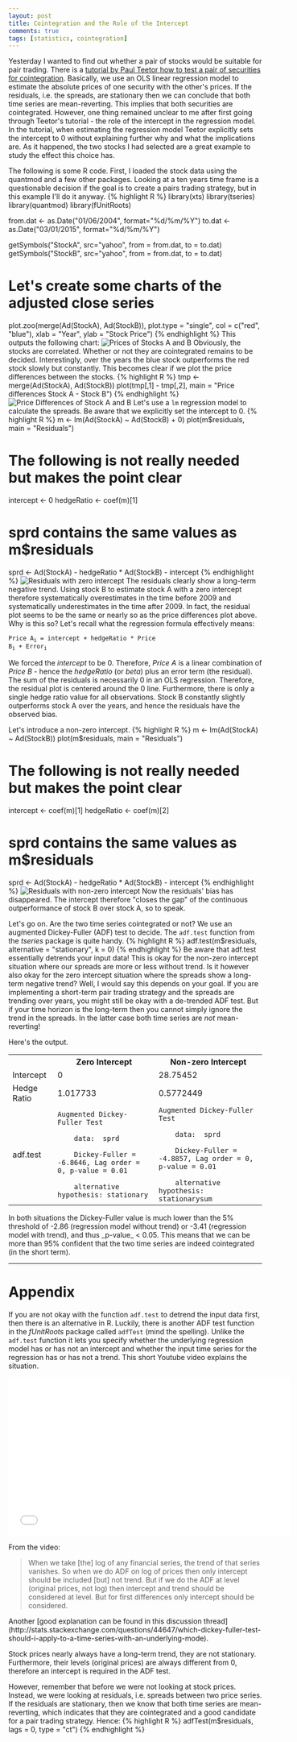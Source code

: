 ```yaml
---
layout: post
title: Cointegration and the Role of the Intercept
comments: true
tags: [statistics, cointegration]
---
```

Yesterday I wanted to find out whether a pair of stocks would be suitable for pair trading. There is a [tutorial by Paul Teetor how to test a pair of securities for cointegration](http://quanttrader.info/public/testForCoint.html). Basically, we use an OLS linear regression model to estimate the absolute prices of one security with the other's prices. If the residuals, i.e. the spreads, are stationary then we can conclude that both time series are mean-reverting. This implies that both securities are cointegrated. However, one thing remained unclear to me after first going through Teetor's tutorial - the role of the intercept in the regression model.<span class="more"></span> In the tutorial, when estimating the regression model Teetor explicitly sets the intercept to 0 without explaining further why and what the implications are. As it happened, the two stocks I had selected are a great example to study the effect this choice has.

The following is some R code. First, I loaded the stock data using the quantmod and a few other packages. Looking at a ten years time frame is a questionable decision if the goal is to create a pairs trading strategy, but in this example I'll do it anyway.
{% highlight R %}
library(xts)
library(tseries)
library(quantmod)
library(fUnitRoots)

from.dat <- as.Date("01/06/2004", format="%d/%m/%Y") 
to.dat <- as.Date("03/01/2015", format="%d/%m/%Y") 

getSymbols("StockA", src="yahoo", from = from.dat, to = to.dat)
getSymbols("StockB", src="yahoo", from = from.dat, to = to.dat)

# Let's create some charts of the adjusted close series
plot.zoo(merge(Ad(StockA), Ad(StockB)), plot.type = "single", col = c("red", "blue"), xlab = "Year", ylab = "Stock Price")
{% endhighlight %}
This outputs the following chart:
![Prices of Stocks A and B](/public/img/2015-01-04-prices-of-stock-a-and-stock-b.png "Prices of Stocks A and B")
Obviously, the stocks are correlated. Whether or not they are cointegrated remains to be decided. Interestingly, over the years the blue stock outperforms the red stock slowly but constantly. This becomes clear if we plot the price differences between the stocks.
{% highlight R %}
tmp <- merge(Ad(StockA), Ad(StockB))
plot(tmp[,1] - tmp[,2], main = "Price differences Stock A - Stock B")
{% endhighlight %}
![Price Differences of Stock A and B](/public/img/2015-01-04-price-differences-stock-a-stock-b.png "Price Differences of Stock A and B")
Let's use a <code>lm</code> regression model to calculate the spreads. Be aware that we explicitly set the intercept to 0.
{% highlight R %}
m <- lm(Ad(StockA) ~ Ad(StockB) + 0)
plot(m$residuals, main = "Residuals")

# The following is not really needed but makes the point clear
intercept <- 0
hedgeRatio <- coef(m)[1]

# sprd contains the same values as m$residuals
sprd <- Ad(StockA) - hedgeRatio * Ad(StockB) - intercept
{% endhighlight %}
![Residuals with zero intercept](/public/img/2015-01-04-residuals-with-zero-intercept.png "Residuals with non-zero intercept")
The residuals clearly show a long-term negative trend. Using stock B to estimate stock A with a zero intercept therefore systematically overestimates in the time before 2009 and systematically underestimates in the time after 2009. In fact, the residual plot seems to be the same or nearly so as the price differences plot above. Why is this so? Let's recall what the regression formula effectively means:

<code>Price A<sub>i</sub> = intercept + hedgeRatio * Price B<sub>i</sub> + Error<sub>i</sub></code>

We forced the _intercept_ to be 0. Therefore, _Price A_ is a linear combination of _Price B_  - hence the _hedgeRatio_ (or _beta_) plus an error term (the residual). The sum of the residuals is necessarily 0 in an OLS regression. Therefore, the residual plot is centered around the 0 line. Furthermore, there is only a single hedge ratio value for all observations. Stock B constantly slightly outperforms stock A over the years, and hence the residuals have the observed bias.

Let's introduce a non-zero intercept.
{% highlight R %}
m <- lm(Ad(StockA) ~ Ad(StockB))
plot(m$residuals, main = "Residuals")

# The following is not really needed but makes the point clear
intercept <- coef(m)[1]
hedgeRatio <- coef(m)[2]

# sprd contains the same values as m$residuals
sprd <- Ad(StockA) - hedgeRatio * Ad(StockB) - intercept
{% endhighlight %}
![Residuals with non-zero intercept](/public/img/2015-01-04-residuals-with-non-zero-intercept.png "Residuals with non-zero intercept")
Now the residuals' bias has disappeared. The intercept therefore "closes the gap" of the continuous outperformance of stock B over stock A, so to speak.

Let's go on. Are the two time series cointegrated or not? We use an augmented Dickey-Fuller (ADF) test to decide. The <code>adf.test</code> function from the _tseries_ package is quite handy.
{% highlight R %}
adf.test(m$residuals, alternative = "stationary", k = 0)
{% endhighlight %}
Be aware that adf.test essentially detrends your input data! This is okay for the non-zero intercept situation where our spreads are more or less without trend. Is it however also okay for the zero intercept situation where the spreads show a long-term negative trend? Well, I would say this depends on your goal. If you are implementing a short-term pair trading strategy and the spreads are trending over years, you might still be okay with a de-trended ADF test. But if your time horizon is the long-term then you cannot simply ignore the trend in the spreads. In the latter case both time series are _not_ mean-reverting!

Here's the output.
<table>
<tr>
  <th></th>
  <th>Zero Intercept</th>
  <th>Non-zero Intercept</th>
</tr>
<tr>
  <td>Intercept</td>
  <td>0</td>
  <td>28.75452</td>
</tr>
<tr>
  <td>Hedge Ratio</td>
  <td>1.017733</td>
  <td>0.5772449</td>
</tr>
<tr>
  <td>adf.test</td>
  <td>
    <code>Augmented Dickey-Fuller Test<br/>
    data:  sprd<br/>
    Dickey-Fuller = -6.8646, Lag order = 0, p-value = 0.01<br/>
    alternative hypothesis: stationary</code>
  </td>
  <td>
    <code>Augmented Dickey-Fuller Test<br/>
    data:  sprd<br/>
    Dickey-Fuller = -4.8857, Lag order = 0, p-value = 0.01<br/>
    alternative hypothesis: stationarysum</code>
  </td>
</tr>
</table>
In both situations the Dickey-Fuller value is much lower than the 5% threshold of -2.86 (regression model without trend) or -3.41 (regression model with trend), and thus _p-value_ < 0.05. This means that we can be more than 95% confident that the two time series are indeed cointegrated (in the short term).

----

# Appendix
If you are not okay with the function <code>adf.test</code> to detrend the input data first, then there is an alternative in R. Luckily, there is another ADF test function in the _fUnitRoots_ package called <code>adfTest</code> (mind the spelling). Unlike the <code>adf.test</code> function it lets you specify whether the underlying regression model has or has not an intercept and whether the input time series for the regression has or has not a trend. This short Youtube video explains the situation.

<iframe width="560" height="315" src="//www.youtube.com/embed/jWI_AJKLyKQ" frameborder="0" allowfullscreen></iframe>

From the video:
<blockquote>When we take [the] log of any financial series, the trend of that series vanishes. So when we do ADF on log of prices then only intercept should be included [but] not trend. But if we do the ADF at level (original prices, not log) then intercept and trend should be considered at level. But for first differences only intercept should be considered.
</blockquote>
Another [good explanation can be found in this discussion thread](http://stats.stackexchange.com/questions/44647/which-dickey-fuller-test-should-i-apply-to-a-time-series-with-an-underlying-mode).

Stock prices nearly always have a long-term trend, they are not stationary. Furthermore, their levels (original prices) are always different from 0, therefore an intercept is required in the ADF test.

However, remember that before we were not looking at stock prices. Instead, we were looking at residuals, i.e. spreads between two price series. If the residuals are stationary, then we know that both time series are mean-reverting, which indicates that they are cointegrated and a good candidate for a pair trading strategy. Hence:
{% highlight R %}
adfTest(m$residuals, lags = 0, type = "ct")
{% endhighlight %}


